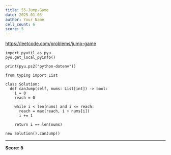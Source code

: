 ```yaml
---
title: 55-Jump-Game
date: 2025-01-03
author: Your Name
cell_count: 6
score: 5
---
```


https://leetcode.com/problems/jump-game


```
import pyutil as pyu
pyu.get_local_pyinfo()
```


```
print(pyu.ps2("python-dotenv"))
```


```
from typing import List
```


```
class Solution:
  def canJump(self, nums: List[int]) -> bool:
    i = 0
    reach = 0

    while i < len(nums) and i <= reach:
      reach = max(reach, i + nums[i])
      i += 1

    return i == len(nums)
```


```
new Solution().canJump()
```


---
**Score: 5**